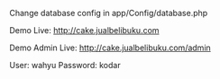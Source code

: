 Change database config in app/Config/database.php

Demo Live:
http://cake.jualbelibuku.com

Demo Admin Live:
http://cake.jualbelibuku.com/admin

User: wahyu
Password: kodar
